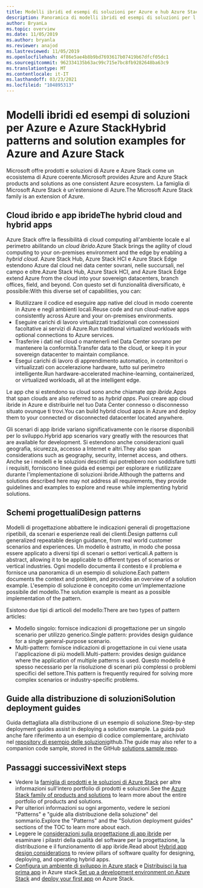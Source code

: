 ```yaml
---
title: Modelli ibridi ed esempi di soluzioni per Azure e hub Azure Stack
description: Panoramica di modelli ibridi ed esempi di soluzioni per l'apprendimento e la creazione di soluzioni ibride in Azure e Azure Stack Hub.
author: BryanLa
ms.topic: overview
ms.date: 11/05/2019
ms.author: bryanla
ms.reviewer: anajod
ms.lastreviewed: 11/05/2019
ms.openlocfilehash: 4f86e5ae4b8b9bd7693617b07419b67dfcf05dc1
ms.sourcegitcommit: 962334135b63ac99c715e7bc8fb9282648ba63c9
ms.translationtype: MT
ms.contentlocale: it-IT
ms.lasthandoff: 03/23/2021
ms.locfileid: "104895313"
---
```

# <a name="hybrid-patterns-and-solution-examples-for-azure-and-azure-stack"></a><span data-ttu-id="467a6-103">Modelli ibridi ed esempi di soluzioni per Azure e Azure Stack</span><span class="sxs-lookup"><span data-stu-id="467a6-103">Hybrid patterns and solution examples for Azure and Azure Stack</span></span>

<span data-ttu-id="467a6-104">Microsoft offre prodotti e soluzioni di Azure e Azure Stack come un ecosistema di Azure coerente.</span><span class="sxs-lookup"><span data-stu-id="467a6-104">Microsoft provides Azure and Azure Stack products and solutions as one consistent Azure ecosystem.</span></span> <span data-ttu-id="467a6-105">La famiglia di Microsoft Azure Stack è un'estensione di Azure.</span><span class="sxs-lookup"><span data-stu-id="467a6-105">The Microsoft Azure Stack family is an extension of Azure.</span></span>

## <a name="the-hybrid-cloud-and-hybrid-apps"></a><span data-ttu-id="467a6-106">Cloud ibrido e app ibride</span><span class="sxs-lookup"><span data-stu-id="467a6-106">The hybrid cloud and hybrid apps</span></span>

<span data-ttu-id="467a6-107">Azure Stack offre la flessibilità di cloud computing all'ambiente locale e al perimetro abilitando un *cloud ibrido*.</span><span class="sxs-lookup"><span data-stu-id="467a6-107">Azure Stack brings the agility of cloud computing to your on-premises environment and the edge by enabling a *hybrid cloud*.</span></span> <span data-ttu-id="467a6-108">Azure Stack Hub, Azure Stack HCI e Azure Stack Edge estendono Azure dal cloud nei data center sovrani, nelle succursali, nel campo e oltre.</span><span class="sxs-lookup"><span data-stu-id="467a6-108">Azure Stack Hub, Azure Stack HCI, and Azure Stack Edge extend Azure from the cloud into your sovereign datacenters, branch offices, field, and beyond.</span></span> <span data-ttu-id="467a6-109">Con questo set di funzionalità diversificato, è possibile:</span><span class="sxs-lookup"><span data-stu-id="467a6-109">With this diverse set of capabilities, you can:</span></span>

- <span data-ttu-id="467a6-110">Riutilizzare il codice ed eseguire app native del cloud in modo coerente in Azure e negli ambienti locali.</span><span class="sxs-lookup"><span data-stu-id="467a6-110">Reuse code and run cloud-native apps consistently across Azure and your on-premises environments.</span></span>
- <span data-ttu-id="467a6-111">Eseguire carichi di lavoro virtualizzati tradizionali con connessioni facoltative ai servizi di Azure.</span><span class="sxs-lookup"><span data-stu-id="467a6-111">Run traditional virtualized workloads with optional connections to Azure services.</span></span>
- <span data-ttu-id="467a6-112">Trasferire i dati nel cloud o mantenerli nel Data Center sovrano per mantenere la conformità.</span><span class="sxs-lookup"><span data-stu-id="467a6-112">Transfer data to the cloud, or keep it in your sovereign datacenter to maintain compliance.</span></span>
- <span data-ttu-id="467a6-113">Esegui carichi di lavoro di apprendimento automatico, in contenitori o virtualizzati con accelerazione hardware, tutto sul perimetro intelligente.</span><span class="sxs-lookup"><span data-stu-id="467a6-113">Run hardware-accelerated machine-learning, containerized, or virtualized workloads, all at the intelligent edge.</span></span>

<span data-ttu-id="467a6-114">Le app che si estendono su cloud sono anche chiamate *app ibride*.</span><span class="sxs-lookup"><span data-stu-id="467a6-114">Apps that span clouds are also referred to as *hybrid apps*.</span></span> <span data-ttu-id="467a6-115">Puoi creare app cloud ibride in Azure e distribuirle nel tuo Data Center connesso o disconnesso situato ovunque ti trovi.</span><span class="sxs-lookup"><span data-stu-id="467a6-115">You can build hybrid cloud apps in Azure and deploy them to your connected or disconnected datacenter located anywhere.</span></span>

<span data-ttu-id="467a6-116">Gli scenari di app ibride variano significativamente con le risorse disponibili per lo sviluppo.</span><span class="sxs-lookup"><span data-stu-id="467a6-116">Hybrid app scenarios vary greatly with the resources that are available for development.</span></span> <span data-ttu-id="467a6-117">Si estendono anche considerazioni quali geografia, sicurezza, accesso a Internet e altri.</span><span class="sxs-lookup"><span data-stu-id="467a6-117">They also span considerations such as geography, security, internet access, and others.</span></span> <span data-ttu-id="467a6-118">Anche se i modelli e le soluzioni descritti qui potrebbero non soddisfare tutti i requisiti, forniscono linee guida ed esempi per esplorare e riutilizzare durante l'implementazione di soluzioni ibride.</span><span class="sxs-lookup"><span data-stu-id="467a6-118">Although the patterns and solutions described here may not address all requirements, they provide guidelines and examples to explore and reuse while implementing hybrid solutions.</span></span>

## <a name="design-patterns"></a><span data-ttu-id="467a6-119">Schemi progettuali</span><span class="sxs-lookup"><span data-stu-id="467a6-119">Design patterns</span></span>

<span data-ttu-id="467a6-120">Modelli di progettazione abbattere le indicazioni generali di progettazione ripetibili, da scenari e esperienze reali dei clienti.</span><span class="sxs-lookup"><span data-stu-id="467a6-120">Design patterns cull generalized repeatable design guidance, from real world customer scenarios and experiences.</span></span> <span data-ttu-id="467a6-121">Un modello è astratto, in modo che possa essere applicato a diversi tipi di scenari o settori verticali.</span><span class="sxs-lookup"><span data-stu-id="467a6-121">A pattern is abstract, allowing it to be applicable to different types of scenarios or vertical industries.</span></span> <span data-ttu-id="467a6-122">Ogni modello documenta il contesto e il problema e fornisce una panoramica di un esempio di soluzione.</span><span class="sxs-lookup"><span data-stu-id="467a6-122">Each pattern documents the context and problem, and provides an overview of a solution example.</span></span> <span data-ttu-id="467a6-123">L'esempio di soluzione è concepito come un'implementazione possibile del modello.</span><span class="sxs-lookup"><span data-stu-id="467a6-123">The solution example is meant as a possible implementation of the pattern.</span></span>

<span data-ttu-id="467a6-124">Esistono due tipi di articoli del modello:</span><span class="sxs-lookup"><span data-stu-id="467a6-124">There are two types of pattern articles:</span></span>

- <span data-ttu-id="467a6-125">Modello singolo: fornisce indicazioni di progettazione per un singolo scenario per utilizzo generico.</span><span class="sxs-lookup"><span data-stu-id="467a6-125">Single pattern: provides design guidance for a single general-purpose scenario.</span></span>
- <span data-ttu-id="467a6-126">Multi-pattern: fornisce indicazioni di progettazione in cui viene usata l'applicazione di più modelli.</span><span class="sxs-lookup"><span data-stu-id="467a6-126">Multi-pattern: provides design guidance where the application of multiple patterns is used.</span></span> <span data-ttu-id="467a6-127">Questo modello è spesso necessario per la risoluzione di scenari più complessi o problemi specifici del settore.</span><span class="sxs-lookup"><span data-stu-id="467a6-127">This pattern is frequently required for solving more complex scenarios or industry-specific problems.</span></span>

## <a name="solution-deployment-guides"></a><span data-ttu-id="467a6-128">Guide alla distribuzione di soluzioni</span><span class="sxs-lookup"><span data-stu-id="467a6-128">Solution deployment guides</span></span>

<span data-ttu-id="467a6-129">Guida dettagliata alla distribuzione di un esempio di soluzione.</span><span class="sxs-lookup"><span data-stu-id="467a6-129">Step-by-step deployment guides assist in deploying a solution example.</span></span> <span data-ttu-id="467a6-130">La guida può anche fare riferimento a un esempio di codice complementare, archiviato nel [repository di esempio delle soluzioni](https://github.com/Azure-Samples/azure-intelligent-edge-patterns)github.</span><span class="sxs-lookup"><span data-stu-id="467a6-130">The guide may also refer to a companion code sample, stored in the GitHub [solutions sample repo](https://github.com/Azure-Samples/azure-intelligent-edge-patterns).</span></span>

## <a name="next-steps"></a><span data-ttu-id="467a6-131">Passaggi successivi</span><span class="sxs-lookup"><span data-stu-id="467a6-131">Next steps</span></span>

- <span data-ttu-id="467a6-132">Vedere la [famiglia di prodotti e le soluzioni di Azure Stack](/azure-stack) per altre informazioni sull'intero portfolio di prodotti e soluzioni.</span><span class="sxs-lookup"><span data-stu-id="467a6-132">See the [Azure Stack family of products and solutions](/azure-stack) to learn more about the entire portfolio of products and solutions.</span></span>
- <span data-ttu-id="467a6-133">Per ulteriori informazioni su ogni argomento, vedere le sezioni "Patterns" e "guide alla distribuzione della soluzione" del sommario.</span><span class="sxs-lookup"><span data-stu-id="467a6-133">Explore the "Patterns" and the "Solution deployment guides" sections of the TOC to learn more about each.</span></span>
- <span data-ttu-id="467a6-134">Leggere le [considerazioni sulla progettazione di app ibride](overview-app-design-considerations.md) per esaminare i pilastri della qualità del software per la progettazione, la distribuzione e il funzionamento di app ibride.</span><span class="sxs-lookup"><span data-stu-id="467a6-134">Read about [Hybrid app design considerations](overview-app-design-considerations.md) to review pillars of software quality for designing, deploying, and operating hybrid apps.</span></span>
- <span data-ttu-id="467a6-135">[Configura un ambiente di sviluppo in Azure stack](/azure-stack/user/azure-stack-dev-start) e [Distribuisci la tua prima app](/azure-stack/user/azure-stack-dev-start-deploy-app) in Azure stack.</span><span class="sxs-lookup"><span data-stu-id="467a6-135">[Set up a development environment on Azure Stack](/azure-stack/user/azure-stack-dev-start) and [deploy your first app](/azure-stack/user/azure-stack-dev-start-deploy-app) on Azure Stack.</span></span>
